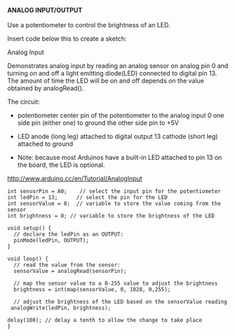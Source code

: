 **ANALOG INPUT/OUTPUT**\
\
Use a potentiometer to control the brightness of an LED. 

Insert code below this to create a sketch:

  Analog Input

  Demonstrates analog input by reading an analog sensor on analog pin 0 and
  turning on and off a light emitting diode(LED) connected to digital pin 13.
  The amount of time the LED will be on and off depends on the value obtained
  by analogRead().

  The circuit:
  - potentiometer
    center pin of the potentiometer to the analog input 0
    one side pin (either one) to ground
    the other side pin to +5V
  - LED
    anode (long leg) attached to digital output 13
    cathode (short leg) attached to ground

  - Note: because most Arduinos have a built-in LED attached to pin 13 on the
    board, the LED is optional.

  http://www.arduino.cc/en/Tutorial/AnalogInput

```
int sensorPin = A0;    // select the input pin for the potentiometer
int ledPin = 13;      // select the pin for the LED
int sensorValue = 0;  // variable to store the value coming from the sensor
int brightness = 0; // variable to store the brightness of the LED

void setup() {
  // declare the ledPin as an OUTPUT:
  pinMode(ledPin, OUTPUT);
}

void loop() {
  // read the value from the sensor:
  sensorValue = analogRead(sensorPin);
  
  // map the sensor value to a 0-255 value to adjust the brightness
  brightness = int(map(sensorValue, 0, 1028, 0,255); 

  // adjust the brightness of the LED based on the sensorValue reading
 analogWrite(ledPin, brightness);

delay(100); // delay a tenth to allow the change to take place  
}
```

